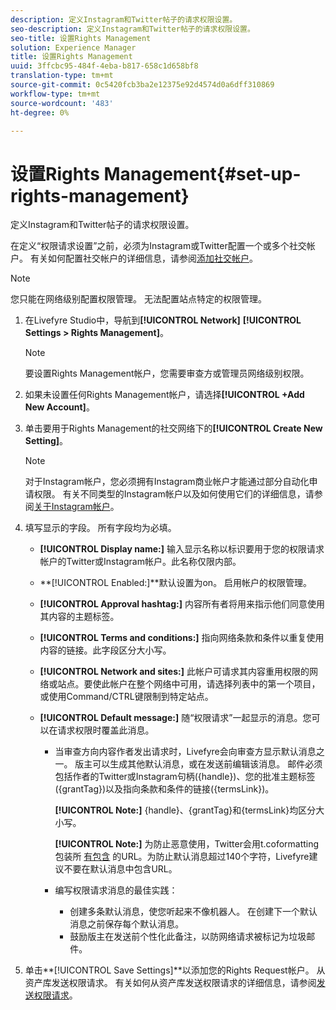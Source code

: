 ```yaml
---
description: 定义Instagram和Twitter帖子的请求权限设置。
seo-description: 定义Instagram和Twitter帖子的请求权限设置。
seo-title: 设置Rights Management
solution: Experience Manager
title: 设置Rights Management
uuid: 3ffcbc95-484f-4eba-b817-658c1d658bf8
translation-type: tm+mt
source-git-commit: 0c5420fcb3ba2e12375e92d4574d0a6dff310869
workflow-type: tm+mt
source-wordcount: '483'
ht-degree: 0%

---
```



# 设置Rights Management{#set-up-rights-management}

定义Instagram和Twitter帖子的请求权限设置。

在定义“权限请求设置”之前，必须为Instagram或Twitter配置一个或多个社交帐户。 有关如何配置社交帐户的详细信息，请参阅[添加社交帐户](../c-users-creating-accounts-with-studio-access/t-configure-social-accout-instagram/t-configure-social-accout-instagram.md#t_configure_social_accout_instagram)。

>[!NOTE]
>
>您只能在网络级别配置权限管理。 无法配置站点特定的权限管理。

1. 在Livefyre Studio中，导航到&#x200B;**[!UICONTROL Network]** **[!UICONTROL Settings > Rights Management]**。

   >[!NOTE]
   >
   >要设置Rights Management帐户，您需要审查方或管理员网络级别权限。

1. 如果未设置任何Rights Management帐户，请选择&#x200B;**[!UICONTROL +Add New Account]**。
1. 单击要用于Rights Management的社交网络下的&#x200B;**[!UICONTROL Create New Setting]**。

   >[!NOTE]
   >
   >对于Instagram帐户，您必须拥有Instagram商业帐户才能通过部分自动化申请权限。 有关不同类型的Instagram帐户以及如何使用它们的详细信息，请参阅[关于Instagram帐户](../c-users-creating-accounts-with-studio-access/t-configure-social-accout-instagram/c-about-instagram-accounts.md#c_about_instagram_accounts)。

1. 填写显示的字段。 所有字段均为必填。

   * **[!UICONTROL Display name:]** 输入显示名称以标识要用于您的权限请求帐户的Twitter或Instagram帐户。此名称仅限内部。
   * **[!UICONTROL Enabled:]**默认设置为on。 启用帐户的权限管理。
   * **[!UICONTROL Approval hashtag:]** 内容所有者将用来指示他们同意使用其内容的主题标签。
   * **[!UICONTROL Terms and conditions:]** 指向网络条款和条件以重复使用内容的链接。此字段区分大小写。
   * **[!UICONTROL Network and sites:]** 此帐户可请求其内容重用权限的网络或站点。要使此帐户在整个网络中可用，请选择列表中的第一个项目，或使用Command/CTRL键限制到特定站点。
   * **[!UICONTROL Default message:]** 随“权限请求”一起显示的消息。您可以在请求权限时覆盖此消息。

      * 当审查方向内容作者发出请求时，Livefyre会向审查方显示默认消息之一。 版主可以生成其他默认消息，或在发送前编辑该消息。 邮件必须包括作者的Twitter或Instagram句柄({handle})、您的批准主题标签({grantTag})以及指向条款和条件的链接({termsLink})。

         **[!UICONTROL Note:]** {handle}、{grantTag}和{termsLink}均区分大小写。

         **[!UICONTROL Note:]** 为防止恶意使用，Twitter会用t.coformatting包装所 [有包含](https://t.co/) 的URL。为防止默认消息超过140个字符，Livefyre建议不要在默认消息中包含URL。

      * 编写权限请求消息的最佳实践：

         * 创建多条默认消息，使您听起来不像机器人。 在创建下一个默认消息之前保存每个默认消息。
         * 鼓励版主在发送前个性化此备注，以防网络请求被标记为垃圾邮件。

1. 单击&#x200B;**[!UICONTROL Save Settings]**以添加您的Rights Request帐户。
从资产库发送权限请求。 有关如何从资产库发送权限请求的详细信息，请参阅[发送权限请求](../c-how-requesting-rights-works/t-send-a-rights-request-to-own-a-digital-asset.md#t_send_a_rights_request_to_own_a_digital_asset)。